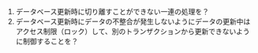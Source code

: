 1. データベース更新時に切り離すことができない一連の処理を？
2. データベース更新時にデータの不整合が発生しないようにデータの更新中はアクセス制限（ロック）して、別のトランザクションから更新できないように制御することを？

